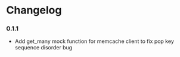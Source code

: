 Changelog
=========

### 0.1.1
- Add get_many mock function for memcache client to fix pop key sequence disorder bug
